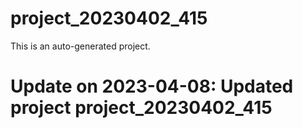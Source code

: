 # project_20230402_415

This is an auto-generated project.

# Update on 2023-04-08: Updated project project_20230402_415
